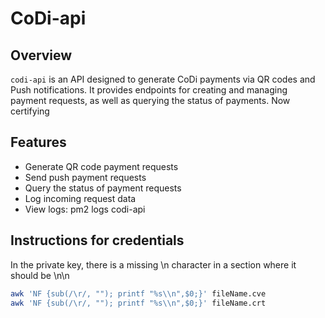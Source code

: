 # CoDi-api

## Overview

`codi-api` is an API designed to generate CoDi payments via QR codes and Push notifications. It provides endpoints for creating and managing payment requests, as well as querying the status of payments. Now certifying

## Features

- Generate QR code payment requests
- Send push payment requests
- Query the status of payment requests
- Log incoming request data
- View logs: pm2 logs codi-api

## Instructions for credentials

In the private key, there is a missing  \n character in a section where it should be \n\n 

```bash
awk 'NF {sub(/\r/, ""); printf "%s\\n",$0;}' fileName.cve
awk 'NF {sub(/\r/, ""); printf "%s\\n",$0;}' fileName.crt
```
